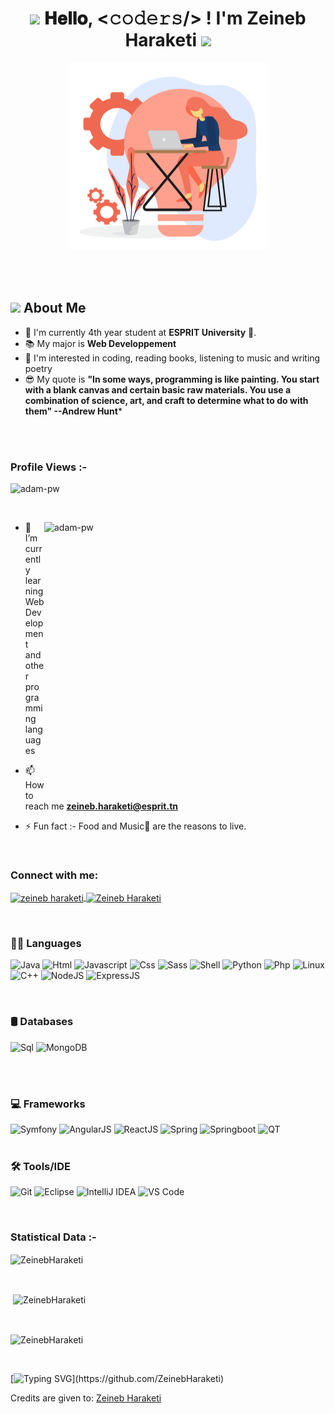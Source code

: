 <h1 align="center">
  <a target="_blank">
    <img src="https://github.com/JayantGoel001/JayantGoel001/blob/master/GIF/Earth.gif" width="24px" style="max-width:100%;">
  </a>
  𝐇𝐞𝐥𝐥𝐨, &lt;𝚌𝚘𝚍𝚎𝚛𝚜/&gt; ! I'm Zeineb Haraketi
  <a target="_blank">
    <img src="https://github.com/JayantGoel001/JayantGoel001/blob/master/GIF/Hi.gif" width="40px" />
  </a>
</h1>

<p align="center">
<!-- ![](webdev.gif) -->
    <img src="webdev.gif" alt="animated" width="320px" height="300px"/>

</p>
 

<br></br>

## <img src="https://raw.githubusercontent.com/nixin72/nixin72/master/wave.gif" width="50px"></img> About Me
- :school: I'm currently 4th year student at **ESPRIT University** 🌟.
- :books: My major is **Web Developpement**
- :monocle_face: I'm interested in coding, reading books, listening to music and writing poetry
- :sunglasses: My quote is **"In some ways, programming is like painting. You start with a blank canvas and certain basic raw materials. You      use a combination of science, art, and craft to determine what to do with them" --Andrew Hunt*** 


<br></br>
<p align="right"> <h3>Profile Views :-</h3> <img src="https://komarev.com/ghpvc/?username=adam-pw&label=Profile%20views&color=0e75b6&style=flat"
    alt="adam-pw" /> 
  </p>

<br>

<p><img align="right" src="https://github.com/Adam-pw/Adam-pw/blob/main/animation_500_kxa883sd.gif" alt="adam-pw" width="450px" height="440px"/></p>


- 🌱 I’m currently learning Web Development and other programming languages

- 📫 How to reach me **zeineb.haraketi@esprit.tn**

- ⚡ Fun fact :- Food and Music🎵 are the reasons to live.

<br>

<h3 align="left">Connect with me:</h3>
<p align="left">
  <a href="https://www.linkedin.com/in/zeineb-haraketi-465b2b1b9/" target="blank"><img align="center"
      src="https://raw.githubusercontent.com/rahuldkjain/github-profile-readme-generator/master/src/images/icons/Social/linked-in-alt.svg"
      alt="zeineb haraketi" height="30" width="40" />
  </a>
     <a href="https://www.hackerrank.com/zeineb_haraketi" target="blank"><img align="center"
      src="https://raw.githubusercontent.com/rahuldkjain/github-profile-readme-generator/master/src/images/icons/Social/hackerrank.svg"
      alt="Zeineb Haraketi" height="30" width="40" /></a>
  
 </p>
 

<br>

### 👨‍💻 Languages
![Java](http://img.shields.io/badge/-Java-e8892f?style=flat-square&logo=java&logoColor=white)
![Html](http://img.shields.io/badge/-Html-e24c27?style=flat-square&logo=html5&logoColor=white)
![Javascript](http://img.shields.io/badge/-Javascript-fcd400?style=flat-square&logo=javascript&logoColor=black)
![Css](http://img.shields.io/badge/-Css-2a65f1?style=flat-square&logo=css3&logoColor=white)
![Sass](http://img.shields.io/badge/-Sass-cc6699?style=flat-square&logo=sass&logoColor=white)
![Shell](http://img.shields.io/badge/-Shell-c9c9c9?style=flat-square&logo=gnu-bash&logoColor=black)
![Python](http://img.shields.io/badge/-Python-346e9e?style=flat-square&logo=python&logoColor=white)
![Php](http://img.shields.io/badge/-Php-767bb3?style=flat-square&logo=php&logoColor=white)
![Linux](http://img.shields.io/badge/-Linux-fad134?style=flat-square&logo=linux&logoColor=black)
![C++](https://img.shields.io/badge/-C++-2a65f1?style=flat-square&logo=cplusplus&logoColor=white)
![NodeJS](http://img.shields.io/badge/-NodeJS-0ecb30?style=flat-square&logo=nodejs&logoColor=white)
![ExpressJS](https://img.shields.io/badge/-ExpressJS-fcd400?style=flat-square&logo=express&logoColor=black)

<br>

 ### 🛢️ Databases

![Sql](https://img.shields.io/badge/-Sql-00758f?style=flat-square&logo=Mysql&logoColor=white)
![MongoDB](http://img.shields.io/badge/-MongoDB-0fb62d?style=flat-square&logo=mongodb&logoColor=white)

<br></br>
### 💻 Frameworks

![Symfony](https://img.shields.io/badge/-Symfony-7f52ff?style=flat-square&logo=symfony&logoColor=white)
![AngularJS](https://img.shields.io/badge/-AngularJS-dd3734?style=flat-square&logo=angularjs&logoColor=white)
![ReactJS](https://img.shields.io/badge/-ReactJS-2a65f1?style=flat-square&logo=react&logoColor=white)
![Spring](http://img.shields.io/badge/-Spring-6db33f?style=flat-square&logo=spring&logoColor=white)
![Springboot](http://img.shields.io/badge/-Springboot-629e3a?style=flat-square&logo=springboot&logoColor=white)
![QT](https://img.shields.io/badge/-QT-0fb62d?style=flat-square&logo=Qt&logoColor=white)
<br></br>

### 🛠️ Tools/IDE

![Git](http://img.shields.io/badge/-Git-white?style=flat-square&logo=git)
![Eclipse](http://img.shields.io/badge/-Eclipse-41347e?style=flat-square&logo=eclipse&logoColor=white)
![IntelliJ IDEA](http://img.shields.io/badge/-IntelliJ%20IDEA-black?style=flat-square&logo=intellijidea&logoColor=white)
![VS Code](http://img.shields.io/badge/-VS%20Code-black?style=flat-square&logo=visualstudiocode&logoColor=3aa7f2)



<br>

<h3>Statistical Data :-</h3>
<p><img align="center"
    src="https://github-readme-stats.vercel.app/api/top-langs?username=ZeinebHaraketi&show_icons=true&locale=en&bg_color=0d1117&text_color=ffffff&layout=compact"
    alt="ZeinebHaraketi" 
    bg_color=#808080/></p>

<br>

<p>&nbsp;<img align="center" src="https://github-readme-stats.vercel.app/api?username=ZeinebHaraketi&show_icons=true&locale=en&bg_color=0d1117&text_color=ffffff&repo=convoychat"
    alt="ZeinebHaraketi" /></p>

<br>

<p><img align="center" src="https://github-readme-streak-stats.herokuapp.com/?user=ZeinebHaraketi&theme=dark&background=0d1117&date_format=M%20j%5B%2C%20Y%5D" alt="ZeinebHaraketi" /></p>
      
<p align="left"> <a href="https://twitter.com/" target="blank"><img
      src="https://img.shields.io/twitter/follow/?logo=twitter&style=for-the-badge" alt="" /></a> </p>

[![Typing SVG](https://readme-typing-svg.herokuapp.com/?lines=Thanks+For+Visiting!!&center=true&color="FF0000")](https://github.com/ZeinebHaraketi)

Credits are given to: [Zeineb Haraketi](https://github.com/ZeinebHaraketi)
